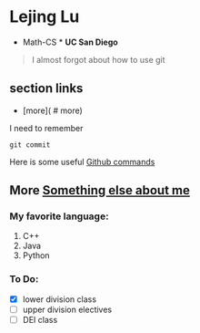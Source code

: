 # Lejing Lu
* Math-CS * **UC San Diego**
> I almost forgot about how to use git
## section links
  - [more]( # more)

I need to remember
```
git commit
```
Here is some useful [Github commands](http://guides.beanstalkapp.com/version-control/common-git-commands.html)

## More [Something else about me](README.md)

### My favorite language:
1. C++
2. Java
3. Python

### To Do:
- [x] lower division class
- [ ] upper division electives
- [ ] DEI class